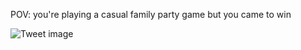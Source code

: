 POV: you're playing a casual family party game but you came to win


![Tweet image](/assets/crosspoast/F_VRulebEAAoola.jpg)

